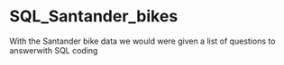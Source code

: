 # SQL_Santander_bikes
 With the Santander bike data we would were given a list of questions to answerwith SQL coding
